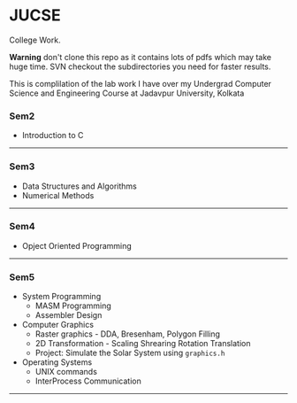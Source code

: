 # JUCSE
College Work.  

**Warning** don't clone this repo as it contains lots of pdfs which may take huge time. SVN checkout the subdirectories you need for faster results.  

This is complilation of the lab work I have over my Undergrad Computer Science and Engineering Course at Jadavpur University, Kolkata

### Sem2 
* Introduction to C
---
### Sem3 
* Data Structures and Algorithms 
* Numerical Methods
---
### Sem4 
* Opject Oriented Programming
---
### Sem5
* System Programming
  * MASM Programming
  * Assembler Design
* Computer Graphics
  * Raster graphics - DDA, Bresenham, Polygon Filling
  * 2D Transformation - Scaling Shrearing Rotation Translation
  * Project: Simulate the Solar System using `graphics.h`
* Operating Systems
  * UNIX commands
  * InterProcess Communication
---
